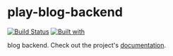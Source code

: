 # play-blog-backend

[![Build Status](https://travis-ci.org/mikesnow79/play-blog-backend.svg?branch=master)](https://travis-ci.org/mikesnow79/play-blog-backend)
[![Built with](https://img.shields.io/badge/Built_with-Cookiecutter_Django_Rest-F7B633.svg)](https://github.com/agconti/cookiecutter-django-rest)

blog backend. Check out the project's [documentation](http://mikesnow79.github.io/play-blog-backend/).

